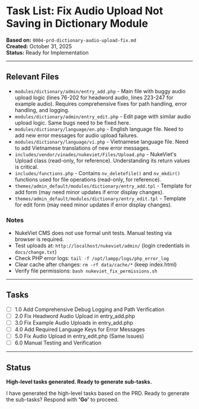 # Task List: Fix Audio Upload Not Saving in Dictionary Module

**Based on:** `0004-prd-dictionary-audio-upload-fix.md`  
**Created:** October 31, 2025  
**Status:** Ready for Implementation

---

## Relevant Files

- `modules/dictionary/admin/entry_add.php` - Main file with buggy audio upload logic (lines 76-202 for headword audio, lines 223-247 for example audio). Requires comprehensive fixes for path handling, error handling, and logging.
- `modules/dictionary/admin/entry_edit.php` - Edit page with similar audio upload logic. Same bugs need to be fixed here.
- `modules/dictionary/language/en.php` - English language file. Need to add new error messages for audio upload failures.
- `modules/dictionary/language/vi.php` - Vietnamese language file. Need to add Vietnamese translations of new error messages.
- `includes/vendor/vinades/nukeviet/Files/Upload.php` - NukeViet's Upload class (read-only, for reference). Understanding its return values is critical.
- `includes/functions.php` - Contains `nv_deletefile()` and `nv_mkdir()` functions used for file operations (read-only, for reference).
- `themes/admin_default/modules/dictionary/entry_add.tpl` - Template for add form (may need minor updates if error display changes).
- `themes/admin_default/modules/dictionary/entry_edit.tpl` - Template for edit form (may need minor updates if error display changes).

### Notes

- NukeViet CMS does not use formal unit tests. Manual testing via browser is required.
- Test uploads at: `http://localhost/nukeviet/admin/` (login credentials in `docs/change.txt`)
- Check PHP error logs: `tail -f /opt/lampp/logs/php_error_log`
- Clear cache after changes: `rm -rf data/cache/*` (keep index.html)
- Verify file permissions: `bash nukeviet_fix_permissions.sh`

---

## Tasks

- [ ] 1.0 Add Comprehensive Debug Logging and Path Verification
- [ ] 2.0 Fix Headword Audio Upload in entry_add.php
- [ ] 3.0 Fix Example Audio Uploads in entry_add.php
- [ ] 4.0 Add Required Language Keys for Error Messages
- [ ] 5.0 Fix Audio Upload in entry_edit.php (Same Issues)
- [ ] 6.0 Manual Testing and Verification

---

## Status

**High-level tasks generated. Ready to generate sub-tasks.**

I have generated the high-level tasks based on the PRD. Ready to generate the sub-tasks? Respond with **'Go'** to proceed.

